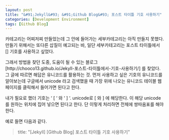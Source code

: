 ```yaml
---
layout: post
title: "&#91;Jekyll&#93; &#91;Github Blog&#93; 포스트 타이틀 기호 사용하기"
categories: [Development Environment]
tags: [Github Blog]
---
```


<p>카테고리는 어찌저찌 만들었는데 그 안에 들어가는 세부카테고리는 아직 만들지 못했다. 만들기 위해서는 또다른 삽질이 예고되는 바, 일단 세부카테고리는 포스트 타이틀에서 [] 기호를 사용하고 싶었다.</p>
 
<p>그래서 방법을 찾던 도중, 도움이 될 수 있는 블로그[http://chooco13.github.io/Jekyll-포스트-타이틀에서-기호-사용하기/] 를 찾았다. 그 글에 따르면 해답은 유니코드를 활용하는 것.
먼저 사용하고 싶은 기호의 유니코드를 알아보는데 구글에서 unicode 라고 검색했을 때 가장 위에 나오는 유니코드 테이블 웹페이지를 클릭해서 들어가면 된다고 한다.</p>

<p>
 내가 필요로 했더 기호는 ‘ [ ‘ 와 ‘ ] ‘. unicode로 &#91; 와 &#93; 에 해당한다. 
 이 해당 unicode를 원하는 위치에 집어 넣으면 된다고 한다. 
 단 이렇게 처리하면 전체에 쌍따옴표를 해야한다.
</p>

예로 들면 다음과 같다.
> title: "&#91;Jekyll&#93; &#91;Github Blog&#93; 포스트 타이틀 기호 사용하기"
